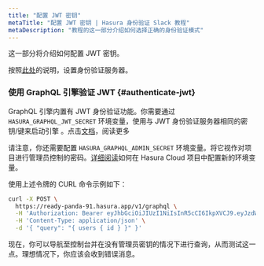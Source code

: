 ```yaml
---
title: "配置 JWT 密钥"
metaTitle: "配置 JWT 密钥 | Hasura 身份验证 Slack 教程"
metaDescription: "教程的这一部分介绍如何选择正确的身份验证模式"
---
```


这一部分将介绍如何配置 JWT 密钥。

按照[此处](https://github.com/hasura/learn-graphql/tree/master/services/backend/auth-server)的说明，设置身份验证服务器。

### 使用 GraphQL 引擎验证 JWT {#authenticate-jwt}

GraphQL 引擎内置有 JWT 身份验证功能。你需要通过 `HASURA_GRAPHQL_JWT_SECRET` 环境变量，使用与 JWT 身份验证服务器相同的密钥/键来启动引擎 。点击[文档](https://hasura.io/docs/latest/graphql/core/auth/authentication/jwt.html#running-with-jwt)，阅读更多

请注意，你还需要配置 `HASURA_GRAPHQL_ADMIN_SECRET` 环境变量。将它视作对项目进行管理员控制的密码。[详细阅读](https://hasura.io/docs/latest/graphql/cloud/projects/env-vars.html)如何在 Hasura Cloud 项目中配置新的环境变量。

使用上述令牌的 CURL 命令示例如下：

```bash
curl -X POST \
  https://ready-panda-91.hasura.app/v1/graphql \
  -H 'Authorization: Bearer eyJhbGciOiJIUzI1NiIsInR5cCI6IkpXVCJ9.eyJzdWIiOiIxIiwibmFtZSI6InRlc3QxMjMiLCJpYXQiOjE1NDAzNzY4MTUuODUzLCJodHRwczovL2hhc3VyYS5pby9qd3QvY2xhaW1zIjp7IngtaGFzdXJhLWFsbG93ZWQtcm9sZXMiOlsiZWRpdG9yIiwidXNlciIsIm1vZCJdLCJ4LWhhc3VyYS11c2VyLWlkIjoiMSIsIngtaGFzdXJhLWRlZmF1bHQtcm9sZSI6InVzZXIiLCJ4LWhhc3VyYS1yb2xlIjoidXNlciJ9fQ.w9uj0FtesZOFUnwYT2KOWHr6IKWsDRuOC9G2GakBgMI' \
  -H 'Content-Type: application/json' \
  -d '{ "query": "{ users { id } }" }'
```

现在，你可以导航至控制台并在没有管理员密钥的情况下进行查询，从而测试这一点。理想情况下，你应该会收到错误消息。
